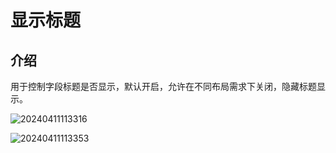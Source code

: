#  显示标题

## 介绍

用于控制字段标题是否显示，默认开启，允许在不同布局需求下关闭，隐藏标题显示。


![20240411113316](https://static-docs.nocobase.com/20240411113316.png)


![20240411113353](https://static-docs.nocobase.com/20240411113353.png)